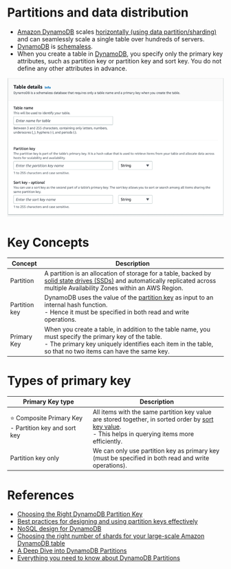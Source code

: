 # Partitions and data distribution
- [Amazon DynamoDB](https://aws.amazon.com/blogs/database/choosing-the-right-dynamodb-partition-key/) scales [horizontally (using data partition/sharding)](../../../3_Databases/3_Scalability-Techniques/PartitioningSharding/Readme.md) and can seamlessly scale a single table over hundreds of servers.
- [DynamoDB](Readme.md) is [schemaless](https://aws.amazon.com/blogs/database/should-your-dynamodb-table-be-normalized-or-denormalized/).
- When you create a table in [DynamoDB](Readme.md), you specify only the primary key attributes, such as partition key or partition key and sort key. You do not define any other attributes in advance.

![](assests/dynamodb_partition_key_setup.png)

# Key Concepts

| Concept       | Description                                                                                                                                                                                                                             |
|---------------|-----------------------------------------------------------------------------------------------------------------------------------------------------------------------------------------------------------------------------------------|
| Partition     | A partition is an allocation of storage for a table, backed by [solid state drives (SSDs)](../../../11_FileStorages/StorageOptions.md) and automatically replicated across multiple Availability Zones within an AWS Region. |
| Partition key | DynamoDB uses the value of the [partition key](../../../3_Databases/3_Scalability-Techniques/PartitioningSharding/PartitionKey/Readme.md) as input to an internal hash function. <br/>- Hence it must be specified in both read and write operations.   |
| Primary Key   | When you create a table, in addition to the table name, you must specify the primary key of the table. <br/>- The primary key uniquely identifies each item in the table, so that no two items can have the same key.                   |

# Types of primary key

| Primary Key type                                          | Description                                                                                                                                                                                                                            |
|-----------------------------------------------------------|----------------------------------------------------------------------------------------------------------------------------------------------------------------------------------------------------------------------------------------|
| :star: Composite Primary Key - Partition key and sort key | All items with the same partition key value are stored together, in sorted order by [sort key value](../../../3_Databases/3_Scalability-Techniques/PartitioningSharding/PartitionKey/SortKey.md).<br/>- This helps in querying items more efficiently. |
| Partition key only                                        | We can only use partition key as primary key (must be specified in both read and write operations).                                                                                                                                    |

# References
- [Choosing the Right DynamoDB Partition Key](https://aws.amazon.com/blogs/database/choosing-the-right-dynamodb-partition-key/)
- [Best practices for designing and using partition keys effectively](https://docs.aws.amazon.com/amazondynamodb/latest/developerguide/bp-partition-key-design.html#bp-partition-key-partitions-adaptive)
- [NoSQL design for DynamoDB](https://docs.aws.amazon.com/amazondynamodb/latest/developerguide/bp-general-nosql-design.html)
- [Choosing the right number of shards for your large-scale Amazon DynamoDB table](https://aws.amazon.com/blogs/database/choosing-the-right-number-of-shards-for-your-large-scale-amazon-dynamodb-table/)
- [A Deep Dive into DynamoDB Partitions](https://shinesolutions.com/2016/06/27/a-deep-dive-into-dynamodb-partitions/)
- [Everything you need to know about DynamoDB Partitions](https://www.alexdebrie.com/posts/dynamodb-partitions/)